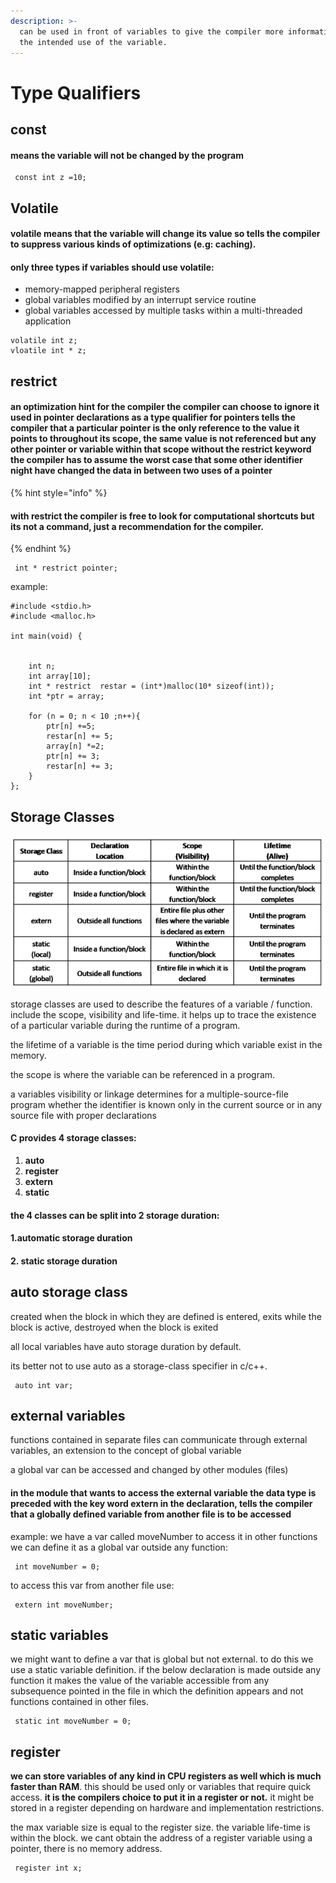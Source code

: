 ```yaml
---
description: >-
  can be used in front of variables to give the compiler more information about
  the intended use of the variable.
---
```


# Type Qualifiers

##  const

#### means the variable will not be changed by the program <a id="const-means-the-variable-will-not-be-changed-by-the-program"></a>

```text
 const int z =10;
```

## Volatile

#### volatile means that the variable will change its value so tells the compiler to suppress various kinds of optimizations \(e.g: caching\).

#### only three types if variables should use volatile:

* memory-mapped peripheral registers
* global variables modified  by an interrupt service routine 
* global variables accessed by multiple tasks within a multi-threaded application

```text
volatile int z; 
vloatile int * z;
```

##  restrict

#### an optimization hint for the compiler  the compiler can choose to ignore it  used in pointer declarations as a type qualifier for pointers  tells the compiler that a particular pointer is the only reference to the value it points to throughout its scope, the same value is not referenced but any other pointer or variable within that scope  without the restrict keyword the compiler has to assume the worst case that some other identifier night have changed the data in between two uses of a pointer  

{% hint style="info" %}
####  with restrict the compiler is free to look for computational shortcuts but its not a command, just a recommendation for the compiler.
{% endhint %}

  


```text
 int * restrict pointer;
```

example:

```text
#include <stdio.h>
#include <malloc.h>

int main(void) {


    int n;
    int array[10];
    int * restrict  restar = (int*)malloc(10* sizeof(int));
    int *ptr = array;

    for (n = 0; n < 10 ;n++){
        ptr[n] +=5;
        restar[n] += 5;
        array[n] *=2;
        ptr[n] += 3;
        restar[n] += 3;
    }
};

```



## Storage Classes

![](../../.gitbook/assets/67587.png)

storage classes are used to describe the features of a variable / function. include the scope, visibility and life-time. it helps up to trace the existence of a particular variable during the runtime of a program.

the lifetime of a variable is the time period during which variable exist in the memory.

the scope is where the variable can be referenced in a program.

a variables visibility or linkage determines for a multiple-source-file program whether the identifier is known only in the current source or in any source file with proper declarations

#### C provides 4 storage classes: 

1. **auto** 
2. **register** 
3.  **extern** 
4.  **static**

#### the 4 classes can be split into 2 storage duration:

#### 1.automatic storage duration 

#### 2. static storage duration

## auto storage class

created when the block in which they are defined is entered, exits while the block is active, destroyed when the block is exited

all local variables have auto storage duration by default.

its better not to use auto as a storage-class specifier in c/c++.

```text
 auto int var;
```

## external variables

functions contained in separate files can communicate through external variables, an extension to the concept of global variable

a global var can be accessed and changed by other modules \(files\)

#### in the module that wants to access the external variable the data type is preceded with the key word extern in the declaration, tells the compiler that a globally defined variable from another file is to be accessed

example: we have a var called moveNumber to access it in other functions we can define it as a global var outside any function:

```text
 int moveNumber = 0;
```

to access this var from another file use:

```text
 extern int moveNumber;
```

## static variables

we might want to define a var that is global but not external. to do this we use a static variable definition. if the below declaration is made outside any function it makes the value of the variable accessible from any subsequence pointed in the file in which the definition appears and not functions contained in other files.

```text
 static int moveNumber = 0;
```

## register

**we can store variables of any kind in CPU registers as well which is much faster than RAM**. this should be used only or variables that require quick access. **it is the compilers choice to put it in a register or not.** it might be stored in a register depending on hardware and implementation restrictions.

the max variable size is equal to the register size. the variable life-time is within the block. we cant obtain the address of a register variable using a pointer, there is no memory address.

```text
 register int x;
```



